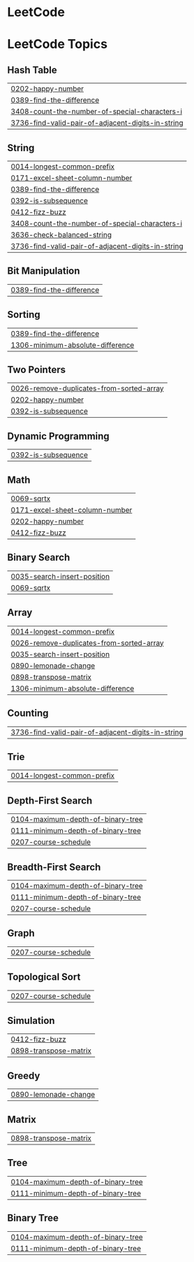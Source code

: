 # LeetCode
<!---LeetCode Topics Start-->
# LeetCode Topics
## Hash Table
|  |
| ------- |
| [0202-happy-number](https://github.com/prasad-nimbalkar/LeetCode/tree/master/0202-happy-number) |
| [0389-find-the-difference](https://github.com/prasad-nimbalkar/LeetCode/tree/master/0389-find-the-difference) |
| [3408-count-the-number-of-special-characters-i](https://github.com/prasad-nimbalkar/LeetCode/tree/master/3408-count-the-number-of-special-characters-i) |
| [3736-find-valid-pair-of-adjacent-digits-in-string](https://github.com/prasad-nimbalkar/LeetCode/tree/master/3736-find-valid-pair-of-adjacent-digits-in-string) |
## String
|  |
| ------- |
| [0014-longest-common-prefix](https://github.com/prasad-nimbalkar/LeetCode/tree/master/0014-longest-common-prefix) |
| [0171-excel-sheet-column-number](https://github.com/prasad-nimbalkar/LeetCode/tree/master/0171-excel-sheet-column-number) |
| [0389-find-the-difference](https://github.com/prasad-nimbalkar/LeetCode/tree/master/0389-find-the-difference) |
| [0392-is-subsequence](https://github.com/prasad-nimbalkar/LeetCode/tree/master/0392-is-subsequence) |
| [0412-fizz-buzz](https://github.com/prasad-nimbalkar/LeetCode/tree/master/0412-fizz-buzz) |
| [3408-count-the-number-of-special-characters-i](https://github.com/prasad-nimbalkar/LeetCode/tree/master/3408-count-the-number-of-special-characters-i) |
| [3636-check-balanced-string](https://github.com/prasad-nimbalkar/LeetCode/tree/master/3636-check-balanced-string) |
| [3736-find-valid-pair-of-adjacent-digits-in-string](https://github.com/prasad-nimbalkar/LeetCode/tree/master/3736-find-valid-pair-of-adjacent-digits-in-string) |
## Bit Manipulation
|  |
| ------- |
| [0389-find-the-difference](https://github.com/prasad-nimbalkar/LeetCode/tree/master/0389-find-the-difference) |
## Sorting
|  |
| ------- |
| [0389-find-the-difference](https://github.com/prasad-nimbalkar/LeetCode/tree/master/0389-find-the-difference) |
| [1306-minimum-absolute-difference](https://github.com/prasad-nimbalkar/LeetCode/tree/master/1306-minimum-absolute-difference) |
## Two Pointers
|  |
| ------- |
| [0026-remove-duplicates-from-sorted-array](https://github.com/prasad-nimbalkar/LeetCode/tree/master/0026-remove-duplicates-from-sorted-array) |
| [0202-happy-number](https://github.com/prasad-nimbalkar/LeetCode/tree/master/0202-happy-number) |
| [0392-is-subsequence](https://github.com/prasad-nimbalkar/LeetCode/tree/master/0392-is-subsequence) |
## Dynamic Programming
|  |
| ------- |
| [0392-is-subsequence](https://github.com/prasad-nimbalkar/LeetCode/tree/master/0392-is-subsequence) |
## Math
|  |
| ------- |
| [0069-sqrtx](https://github.com/prasad-nimbalkar/LeetCode/tree/master/0069-sqrtx) |
| [0171-excel-sheet-column-number](https://github.com/prasad-nimbalkar/LeetCode/tree/master/0171-excel-sheet-column-number) |
| [0202-happy-number](https://github.com/prasad-nimbalkar/LeetCode/tree/master/0202-happy-number) |
| [0412-fizz-buzz](https://github.com/prasad-nimbalkar/LeetCode/tree/master/0412-fizz-buzz) |
## Binary Search
|  |
| ------- |
| [0035-search-insert-position](https://github.com/prasad-nimbalkar/LeetCode/tree/master/0035-search-insert-position) |
| [0069-sqrtx](https://github.com/prasad-nimbalkar/LeetCode/tree/master/0069-sqrtx) |
## Array
|  |
| ------- |
| [0014-longest-common-prefix](https://github.com/prasad-nimbalkar/LeetCode/tree/master/0014-longest-common-prefix) |
| [0026-remove-duplicates-from-sorted-array](https://github.com/prasad-nimbalkar/LeetCode/tree/master/0026-remove-duplicates-from-sorted-array) |
| [0035-search-insert-position](https://github.com/prasad-nimbalkar/LeetCode/tree/master/0035-search-insert-position) |
| [0890-lemonade-change](https://github.com/prasad-nimbalkar/LeetCode/tree/master/0890-lemonade-change) |
| [0898-transpose-matrix](https://github.com/prasad-nimbalkar/LeetCode/tree/master/0898-transpose-matrix) |
| [1306-minimum-absolute-difference](https://github.com/prasad-nimbalkar/LeetCode/tree/master/1306-minimum-absolute-difference) |
## Counting
|  |
| ------- |
| [3736-find-valid-pair-of-adjacent-digits-in-string](https://github.com/prasad-nimbalkar/LeetCode/tree/master/3736-find-valid-pair-of-adjacent-digits-in-string) |
## Trie
|  |
| ------- |
| [0014-longest-common-prefix](https://github.com/prasad-nimbalkar/LeetCode/tree/master/0014-longest-common-prefix) |
## Depth-First Search
|  |
| ------- |
| [0104-maximum-depth-of-binary-tree](https://github.com/prasad-nimbalkar/LeetCode/tree/master/0104-maximum-depth-of-binary-tree) |
| [0111-minimum-depth-of-binary-tree](https://github.com/prasad-nimbalkar/LeetCode/tree/master/0111-minimum-depth-of-binary-tree) |
| [0207-course-schedule](https://github.com/prasad-nimbalkar/LeetCode/tree/master/0207-course-schedule) |
## Breadth-First Search
|  |
| ------- |
| [0104-maximum-depth-of-binary-tree](https://github.com/prasad-nimbalkar/LeetCode/tree/master/0104-maximum-depth-of-binary-tree) |
| [0111-minimum-depth-of-binary-tree](https://github.com/prasad-nimbalkar/LeetCode/tree/master/0111-minimum-depth-of-binary-tree) |
| [0207-course-schedule](https://github.com/prasad-nimbalkar/LeetCode/tree/master/0207-course-schedule) |
## Graph
|  |
| ------- |
| [0207-course-schedule](https://github.com/prasad-nimbalkar/LeetCode/tree/master/0207-course-schedule) |
## Topological Sort
|  |
| ------- |
| [0207-course-schedule](https://github.com/prasad-nimbalkar/LeetCode/tree/master/0207-course-schedule) |
## Simulation
|  |
| ------- |
| [0412-fizz-buzz](https://github.com/prasad-nimbalkar/LeetCode/tree/master/0412-fizz-buzz) |
| [0898-transpose-matrix](https://github.com/prasad-nimbalkar/LeetCode/tree/master/0898-transpose-matrix) |
## Greedy
|  |
| ------- |
| [0890-lemonade-change](https://github.com/prasad-nimbalkar/LeetCode/tree/master/0890-lemonade-change) |
## Matrix
|  |
| ------- |
| [0898-transpose-matrix](https://github.com/prasad-nimbalkar/LeetCode/tree/master/0898-transpose-matrix) |
## Tree
|  |
| ------- |
| [0104-maximum-depth-of-binary-tree](https://github.com/prasad-nimbalkar/LeetCode/tree/master/0104-maximum-depth-of-binary-tree) |
| [0111-minimum-depth-of-binary-tree](https://github.com/prasad-nimbalkar/LeetCode/tree/master/0111-minimum-depth-of-binary-tree) |
## Binary Tree
|  |
| ------- |
| [0104-maximum-depth-of-binary-tree](https://github.com/prasad-nimbalkar/LeetCode/tree/master/0104-maximum-depth-of-binary-tree) |
| [0111-minimum-depth-of-binary-tree](https://github.com/prasad-nimbalkar/LeetCode/tree/master/0111-minimum-depth-of-binary-tree) |
<!---LeetCode Topics End-->
